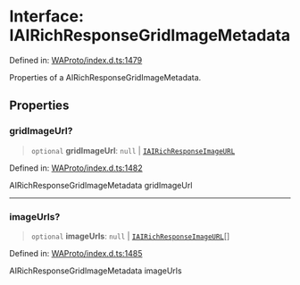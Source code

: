 # Interface: IAIRichResponseGridImageMetadata

Defined in: [WAProto/index.d.ts:1479](https://github.com/Fokusdotid/bail/blob/3856b89f13bbe82f2e10396a28cd4ef2089de845/WAProto/index.d.ts#L1479)

Properties of a AIRichResponseGridImageMetadata.

## Properties

### gridImageUrl?

> `optional` **gridImageUrl**: `null` \| [`IAIRichResponseImageURL`](IAIRichResponseImageURL.md)

Defined in: [WAProto/index.d.ts:1482](https://github.com/Fokusdotid/bail/blob/3856b89f13bbe82f2e10396a28cd4ef2089de845/WAProto/index.d.ts#L1482)

AIRichResponseGridImageMetadata gridImageUrl

***

### imageUrls?

> `optional` **imageUrls**: `null` \| [`IAIRichResponseImageURL`](IAIRichResponseImageURL.md)[]

Defined in: [WAProto/index.d.ts:1485](https://github.com/Fokusdotid/bail/blob/3856b89f13bbe82f2e10396a28cd4ef2089de845/WAProto/index.d.ts#L1485)

AIRichResponseGridImageMetadata imageUrls
